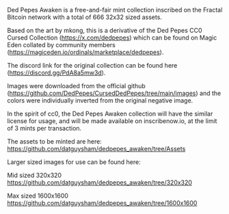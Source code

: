 Ded Pepes Awaken is a free-and-fair mint collection inscribed on the Fractal Bitcoin network with a total of 666 32x32 sized assets.

Based on the art by mkong, this is a derivative of the Ded Pepes CC0 Cursed Collection (https://x.com/dedpepes) which can be found on Magic Eden collated by community members (https://magiceden.io/ordinals/marketplace/dedpepes). 

The discord link for the original collection can be found here (https://discord.gg/PdA8a5mw3d).

Images were downloaded from the official github (https://github.com/DedPepes/CursedDedPepes/tree/main/images) and the colors were individually inverted from the original negative image.

In the spirit of cc0, the Ded Pepes Awaken collection will have the similar license for usage, and will be made available on inscribenow.io, at the limit of 3 mints per transaction.

The assets to be minted are here: https://github.com/datguysham/dedpepes_awaken/tree/Assets

Larger sized images for use can be found here:

Mid sized 320x320 https://github.com/datguysham/dedpepes_awaken/tree/320x320

Max sized 1600x1600 https://github.com/datguysham/dedpepes_awaken/tree/1600x1600

